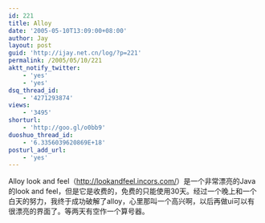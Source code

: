 ```yaml
---
id: 221
title: Alloy
date: '2005-05-10T13:09:00+08:00'
author: Jay
layout: post
guid: 'http://ijay.net.cn/log/?p=221'
permalink: /2005/05/10/221
aktt_notify_twitter:
    - 'yes'
    - 'yes'
dsq_thread_id:
    - '4271293874'
views:
    - '3495'
shorturl:
    - 'http://goo.gl/o0bb9'
duoshuo_thread_id:
    - '6.3356039620869E+18'
posturl_add_url:
    - 'yes'
---
```


Alloy look and feel（<a href="http://lookandfeel.incors.com/">http://lookandfeel.incors.com/</a>）是一个非常漂亮的Java的look and feel，但是它是收费的，免费的只能使用30天。经过一个晚上和一个白天的努力，我终于成功破解了alloy，心里那叫一个高兴啊，以后再做ui可以有很漂亮的界面了。等两天有空作一个算号器。